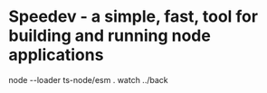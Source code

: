 # Speedev - a simple, fast, tool for building and running node applications

node --loader ts-node/esm . watch ../back
